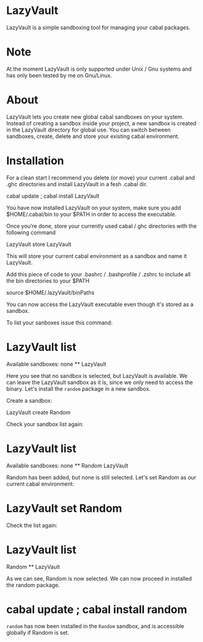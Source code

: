 # LazyVault

LazyVault is a simple sandboxing tool for managing your cabal packages.

# Note

At the moment LazyVault is only supported under Unix / Gnu systems and has only been tested by me on Gnu/Linux.

# About

LazyVault lets you create new global cabal sandboxes on your system. Instead of creating a sandbox inside your project, a new sandbox is created in the LazyVault directory for global use. You can switch between sandboxes, create, delete and store your existing cabal environment.

# Installation

For a clean start I recommend you delete (or move) your current .cabal and .ghc directories and install LazyVault in a fesh .cabal dir.

  cabal update ; cabal install LazyVault

You have now installed LazyVault on your system, make sure you add $HOME/.cabal/bin to your $PATH in order to access the executable.

Once you're done, store your currently used cabal / ghc directories with the following command

  LazyVault store LazyVault

This will store your current cabal environment as a sandbox and name it LazyVault.

Add this piece of code to your .bashrc / .bashprofile / .zshrc to include all the bin directories to your $PATH

  source $HOME/.lazyVault/binPaths

You can now access the LazyVault executable even though it's stored as a sandbox.

To list your sanboxes issue this command:

  # LazyVault list
  Available sandboxes:
  none **
  LazyVault

Here you see that no sandbox is selected, but LazyVault is available. We can leave the LazyVault sandbox as it is, since we only need to access the binary. Let's install the `random` package in a new sandbox.

Create a sandbox:

  LazyVault create Random

Check your sandbox list again:

  # LazyVault list
  Available sandboxes:
  none **
  Random
  LazyVault

Random has been added, but none is still selected. Let's set Random as our current cabal environment:

  # LazyVault set Random

Check the list again:

  # LazyVault list
  Random **
  LazyVault

As we can see, Random is now selected. We can now proceed in installed the random package.

  # cabal update ; cabal install random

`random` has now been installed in the `Random` sandbox, and is accessible globally if Random is set.